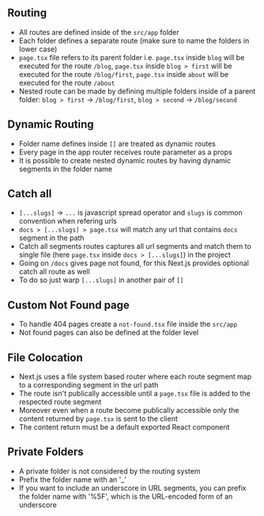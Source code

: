 ## Routing

-  All routes are defined inside of the `src/app` folder
-  Each folder defines a separate route (make sure to name the folders in lower case)
-  `page.tsx` file refers to its parent folder i.e. `page.tsx` inside `blog` will be executed for the route `/blog`, `page.tsx` inside `blog > first` will be executed for the route `/blog/first`, `page.tsx` inside `about` will be executed for the route `/about`
-  Nested route can be made by defining multiple folders inside of a parent folder: `blog > first` -> `/blog/first`, `blog > second` -> `/blog/second`

## Dynamic Routing

-  Folder name defines inside `[]` are treated as dynamic routes
-  Every page in the app router receives route parameter as a props
-  It is possible to create nested dynamic routes by having dynamic segments in the folder name

## Catch all

-  `[...slugs]` -> `...` is javascript spread operator and `slugs` is common convention when refering urls
-  `docs > [...slugs] > page.tsx` will match any url that contains `docs` segment in the path
-  Catch all segments routes captures all url segments and match them to single file (here `page.tsx` inside `docs > [...slugs]`) in the project
-  Going on `/docs` gives page not found, for this Next.js provides optional catch all route as well
-  To do so just warp `[...slugs]` in another pair of `[]`

## Custom Not Found page

-  To handle 404 pages create a `not-found.tsx` file inside the `src/app`
-  Not found pages can also be defined at the folder level

## File Colocation

-  Next.js uses a file system based router where each route segment map to a corresponding segment in the url path
-  The route isn't publically accessible until a `page.tsx` file is added to the respected route segment
-  Moreover even when a route become publically accessible only the content returned by `page.tsx` is sent to the client
-  The content return must be a default exported React component

## Private Folders

-  A private folder is not considered by the routing system
-  Prefix the folder name with an '\_'
-  If you want to include an underscore in URL segments, you can prefix the folder name with '%5F', which is the URL-encoded form of an underscore
